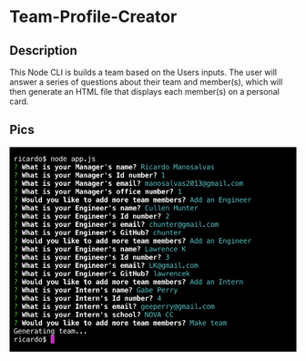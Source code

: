 # Team-Profile-Creator

## Description

This Node CLI is builds a team based on the Users inputs. The user will answer a series of questions about their team and member(s), which will then generate an HTML file that displays each member(s) on a personal card. 

## Pics

![](images/Screen%20Shot%202020-07-25%20at%209.35.08%20PM.png)
